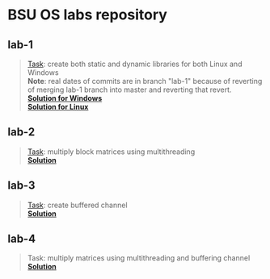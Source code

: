# BSU OS labs repository

[lab-1-task-source]:https://github.com/Merilian/bsu-programming/blob/master/C%2B%2B/OS/1%20-%20%D0%91%D0%B8%D0%B1%D0%BB%D0%B8%D0%BE%D1%82%D0%B5%D0%BA%D0%B0/%D0%97%D0%B0%D0%B4%D0%B0%D0%BD%D0%B8%D0%B5.doc
[lab-2-task-source]:https://github.com/Merilian/bsu-programming/blob/master/C%2B%2B/OS/%D0%9C%D0%B0%D1%82%D1%80%D0%B8%D1%86%D1%8B.doc
[lab-3-task-source]:https://github.com/Merilian/bsu-programming/blob/master/C%2B%2B/OS/%D0%9A%D0%B0%D0%BD%D0%B0%D0%BB/Channel.doc

## lab-1
> [Task][lab-1-task-source]: create both static and dynamic libraries for both Linux and Windows  
> **Note**: real dates of commits are in branch "lab-1" because of reverting of merging lab-1 branch into master and reverting that revert.  
> **[Solution for Windows](windows)**  
> **[Solution for Linux](linux)**


## lab-2
> [Task][lab-2-task-source]: multiply block matrices using multithreading     
> **[Solution](thread)**

## lab-3
> [Task][lab-3-task-source]: create buffered channel  
> **[Solution](lab-3/buffered_channel)**

## lab-4
> Task: multiply matrices using multithreading and buffering channel  
> **[Solution](lab-4/matrix_multiplying_using_channel)**